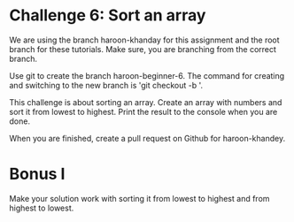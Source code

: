 # Challenge 6: Sort an array

We are using the branch haroon-khanday for this assignment and the root branch for these tutorials. Make sure, you are branching from the correct branch.

Use git to create the branch haroon-beginner-6. The command for creating and switching to the new branch is 'git checkout -b <branch-name>'.

This challenge is about sorting an array. Create an array with numbers and sort it from lowest to highest. Print the result to the console when you are done.

When you are finished, create a pull request on Github for haroon-khandey.

# Bonus I

Make your solution work with sorting it from lowest to highest and from highest to lowest.
